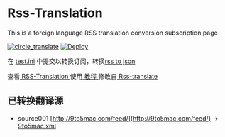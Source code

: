 # Rss-Translation

This is a foreign language RSS translation conversion subscription page 

[![circle_translate](https://github.com/tjsky/Rss-Translation/actions/workflows/circle_translate.yml/badge.svg)](https://github.com/tjsky/Rss-Translation/actions/workflows/circle_translate.yml)
[![Deploy](https://github.com/tjsky/Rss-Translation/actions/workflows/jekyll-gh-pages.yml/badge.svg)](https://github.com/tjsky/Rss-Translation/actions/workflows/jekyll-gh-pages.yml)

在 [test.ini](https://github.com/tjsky/Rss-Translation/blob/main/test.ini) 中提交以转换订阅，转换[rss to json](https://rss2json.com/)

查看[ RSS-Translation ](https://tjsky.github.io/RSS-Translation)使用[ 教程 ](https://www.tjsky.net/tutorial/644)修改自[ Rss-translate ](https://github.com/rcy1314/Rss-Translation/)

## 已转换翻译源

 - source001 [http://9to5mac.com/feed/](http://9to5mac.com/feed/) -> [9to5mac.xml](rss/9to5mac.xml)
